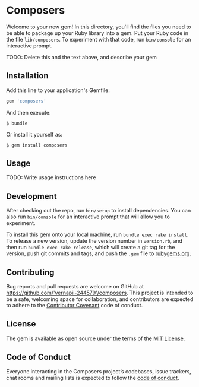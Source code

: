 # Composers

Welcome to your new gem! In this directory, you'll find the files you need to be able to package up your Ruby library into a gem. Put your Ruby code in the file `lib/composers`. To experiment with that code, run `bin/console` for an interactive prompt.

TODO: Delete this and the text above, and describe your gem

## Installation

Add this line to your application's Gemfile:

```ruby
gem 'composers'
```

And then execute:

    $ bundle

Or install it yourself as:

    $ gem install composers

## Usage

TODO: Write usage instructions here

## Development

After checking out the repo, run `bin/setup` to install dependencies. You can also run `bin/console` for an interactive prompt that will allow you to experiment.

To install this gem onto your local machine, run `bundle exec rake install`. To release a new version, update the version number in `version.rb`, and then run `bundle exec rake release`, which will create a git tag for the version, push git commits and tags, and push the `.gem` file to [rubygems.org](https://rubygems.org).

## Contributing

Bug reports and pull requests are welcome on GitHub at https://github.com/'vernapii-244579'/composers. This project is intended to be a safe, welcoming space for collaboration, and contributors are expected to adhere to the [Contributor Covenant](http://contributor-covenant.org) code of conduct.

## License

The gem is available as open source under the terms of the [MIT License](https://opensource.org/licenses/MIT).

## Code of Conduct

Everyone interacting in the Composers project’s codebases, issue trackers, chat rooms and mailing lists is expected to follow the [code of conduct](https://github.com/'vernapii-244579'/composers/blob/master/CODE_OF_CONDUCT.md).
